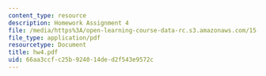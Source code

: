```yaml
---
content_type: resource
description: Homework Assignment 4
file: /media/https%3A/open-learning-course-data-rc.s3.amazonaws.com/15-565j-integrating-esystems-global-information-systems-spring-2002/66aa3ccfc25b924014ded2f543e9572c_hw4.pdf
file_type: application/pdf
resourcetype: Document
title: hw4.pdf
uid: 66aa3ccf-c25b-9240-14de-d2f543e9572c
---
```

